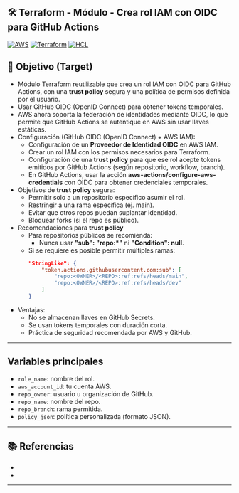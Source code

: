 ## 🛠️ Terraform - Módulo - Crea rol IAM con OIDC para GitHub Actions

[![AWS](https://img.shields.io/badge/AWS-%23FF9900.svg?logo=amazon-web-services&logoColor=white)](#)
[![Terraform](https://img.shields.io/badge/IaC-Terraform-623CE4?logo=terraform&logoColor=white)](#)
[![HCL](https://img.shields.io/badge/Language-HCL-blueviolet)](#)

## 🎯 Objetivo (Target)
- Módulo Terraform reutilizable que crea un rol IAM con OIDC para GitHub Actions, con una **trust policy** segura y una política de permisos definida por el usuario.
- Usar GitHub OIDC (OpenID Connect) para obtener tokens temporales.
- AWS ahora soporta la federación de identidades mediante OIDC, lo que permite que GitHub Actions se autentique en AWS sin usar llaves estáticas.
- Configuración (GitHub OIDC (OpenID Connect) + AWS IAM):
    - Configuración de un **Proveedor de Identidad OIDC** en AWS IAM.
    - Crear un rol IAM con los permisos necesarios para Terraform.
    - Configuración de una **trust policy** para que ese rol acepte tokens emitidos por GitHub Actions (según repositorio, workflow, branch).
    - En GitHub Actions, usar la acción **aws-actions/configure-aws-credentials** con OIDC para obtener credenciales temporales.
-  Objetivos de **trust policy** segura:
    - Permitir solo a un repositorio específico asumir el rol.
    - Restringir a una rama específica (ej. main).
    - Evitar que otros repos puedan suplantar identidad.
    - Bloquear forks (si el repo es público).
- Recomendaciones para **trust policy**
    - Para repositorios públicos se recomienda:
        - Nunca usar **"sub": "repo:*"** ni **"Condition": null**.
    - Si se requiere es posible permitir múltiples ramas:
        ```json
        "StringLike": {
            "token.actions.githubusercontent.com:sub": [
                "repo:<OWNER>/<REPO>:ref:refs/heads/main",
                "repo:<OWNER>/<REPO>:ref:refs/heads/dev"
            ]
        }
        ```
- Ventajas:
    - No se almacenan llaves en GitHub Secrets.
    - Se usan tokens temporales con duración corta.
    - Práctica de seguridad recomendada por AWS y GitHub.

---

## Variables principales

- `role_name`:      nombre del rol.
- `aws_account_id`: tu cuenta AWS.
- `repo_owner`:     usuario u organización de GitHub.
- `repo_name`:      nombre del repo.
- `repo_branch`: rama permitida.
- `policy_json`: política personalizada (formato JSON).

---

## 📚 Referencias

- []()
- []()

---
